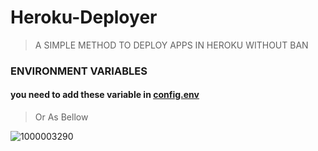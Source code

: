 # Heroku-Deployer
> A SIMPLE METHOD TO DEPLOY APPS IN HEROKU WITHOUT BAN

### ENVIRONMENT VARIABLES
#### you need to add these variable in [config.env](https://github.com/Masterolic/Heroku-Deployer/blob/main/config.env)

> Or As Bellow
> 
![1000003290](https://github.com/Masterolic/Heroku-Deployer/assets/93469093/631b4d74-3a69-4fa0-ab48-5db4fc3c81c6)
